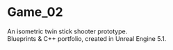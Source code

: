 # Game_02
An isometric twin stick shooter prototype.  
Blueprints & C++ portfolio, created in Unreal Engine 5.1.  
